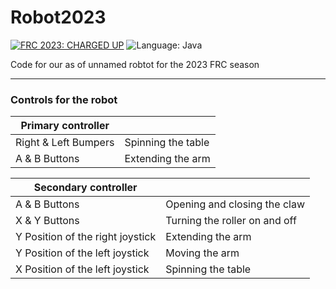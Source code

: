 # Robot2023
[![FRC 2023: CHARGED UP](https://img.shields.io/badge/FRC-2023%20%7C%20CHARGED%20UP-yellow.svg)](https://www.firstinspires.org/robotics/frc/)
![Language: Java](https://img.shields.io/badge/Language-Java-b07219.svg)

Code for our as of unnamed robtot for the 2023 FRC season

---
<!-- !!!!!!!!!!!!!!!!!!!!!!!!!!!!!!!!!!!!!!!!!!!!!!!!!!!!!!!!!!!!!!!!!!!!!!!! -->
<!-- This part should be edited each time we apply new controls for our robot -->
<!-- !!!!!!!!!!!!!!!!!!!!!!!!!!!!!!!!!!!!!!!!!!!!!!!!!!!!!!!!!!!!!!!!!!!!!!!! -->

### Controls for the robot


| Primary controller   |                    |
| -------------------- | ------------------ |
| Right & Left Bumpers | Spinning the table |
| A & B Buttons        | Extending the arm  |

| Secondary controller             |                               |
| -------------------------------- | ----------------------------- |
| A & B Buttons                    | Opening and closing the claw  |
| X & Y Buttons                    | Turning the roller on and off |
| Y Position of the right joystick | Extending the arm             |
| Y Position of the left joystick  | Moving the arm                |
| X Position of the left joystick  | Spinning the table            |
